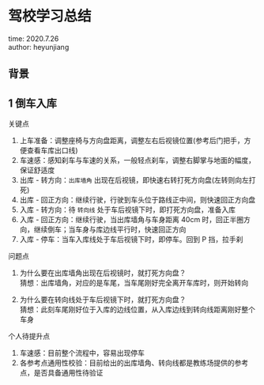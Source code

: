 # 驾校学习总结

time: 2020.7.26  
author: heyunjiang

## 背景

## 1 倒车入库

关键点

1. 上车准备：调整座椅与方向盘距离，调整左右后视镜位置(参考后门把手，方便查看车库出口线)
2. 车速感：感知刹车与车速的关系，一般轻点刹车，调整右脚掌与地面的幅度，保证舒适度
3. 出库 - 转方向：`出库墙角` 出现在后视镜，即快速右转打死方向盘(左转则向左打死)
4. 出库 - 回正方向：继续行驶，行驶到车头位于路线正中间，则快速回正方向盘
5. 入库 - 转方向：待 `转向线` 处于车后视镜下时，即打死方向盘，准备入库
6. 入库 - 回正方向：继续行驶，当出库墙角与车身距离 40cm 时，回正半圈方向，继续倒车；当车身与库边线平行时，快速回正方向
7. 入库 - 停车：当车入库线处于车后视镜下时，即停车。回到 P 挡，拉手刹

问题点

1. 为什么要在出库墙角出现在后视镜时，就打死方向盘？  
猜想：出库墙角，对应的是车尾，当车尾刚好完全离开车库时，则开始转向

2. 为什么要在转向线处于车后视镜下时，就打死方向盘？  
猜想：此刻车尾刚好位于入库的边线位置，从入库边线到转向线距离刚好整个车身

个人待提升点

1. 车速感：目前整个流程中，容易出现停车
2. 各参考点通用性校验：目前给出的出库墙角、转向线都是教练场提供的参考点，是否具备通用性待验证
